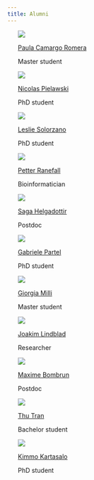 ```yaml
---
title: Alumni
---
```


<ul style="list-style-type:none">
    <li>
        <a href="https://www.katalog.uu.se/profile/?id=N22-1834"><img src="/assets/people_im/Paula.jpg" class="people"/></a>
        <p class="name"><a href="https://www.katalog.uu.se/profile/?id=N22-1834">Paula Camargo Romera</a></p>
        <p class="people">Master student
        </p>
	</li>
    <li>
        <a href="https://katalog.uu.se/profile/?id=N18-301"><img src="/assets/people_im/nicolas.jpg" class="people"/></a>
        <p class="name"><a href="https://katalog.uu.se/profile/?id=N18-301">Nicolas Pielawski</a></p>
        <p class="people">PhD student
        </p>
	</li>
    <li>
        <a href="http://www.it.uu.se/katalog/lesso657?lang=en"><img src="/assets/people_im/LeslieSolorzano.jpg" class="people"/></a>
        <p class="name"><a href="http://www.it.uu.se/katalog/lesso657?lang=en">Leslie Solorzano</a></p>
        <p class="people">PhD student
        </p>
	</li>
    <li>
        <a href="https://katalog.uu.se/empinfo/?id=AA229"><img src="/assets/people_im/petter.jpg" class="people"/></a>
        <p class="name"><a href="https://katalog.uu.se/empinfo/?id=AA229">Petter Ranefall</a></p>
        <p class="people">Bioinformatician
        </p>
	</li>
    <li>
        <a href="https://www.it.uu.se/katalog/saghe935"><img src="/assets/people_im/Saga.jpg" class="people"/></a>
        <p class="name"><a href="https://www.it.uu.se/katalog/saghe935">Saga Helgadottir</a></p>
        <p class="people">Postdoc
        </p>
	</li>
    <li>
        <a href="https://www.linkedin.com/in/gapartel/?originalSubdomain=be"><img src="/assets/people_im/Gabriele.jpg" class="people"/></a>
        <p class="name"><a href="https://www.linkedin.com/in/gapartel/?originalSubdomain=be">Gabriele Partel</a></p>
        <p class="people"> PhD student
        </p>
	</li>
    <li>
        <a href="https://www.linkedin.com/in/giorgia-milli-083920154/?originalSubdomain=se"><img src="/assets/people_im/Giorgia.jpg" class="people"/></a>
        <p class="name"><a href="https://www.linkedin.com/in/giorgia-milli-083920154/?originalSubdomain=se">Giorgia Milli</a></p>
        <p class="people"> Master student
        </p>
	</li>
    <li>
        <a href="https://katalog.uu.se/empinfo/?id=N5-1054"><img src="/assets/people_im/Joakim.jpg" class="people"/></a>
        <p class="name"><a href="https://katalog.uu.se/empinfo/?id=N5-1054">Joakim Lindblad</a></p>
        <p class="people"> Researcher
        </p>
	</li>
    <li>
        <a href="https://www.linkedin.com/in/maxime-bombrun-61b76648/?originalSubdomain=se"><img src="/assets/people_im/maxime.jpg" class="people"/></a>
        <p class="name"><a href="https://www.linkedin.com/in/maxime-bombrun-61b76648/?originalSubdomain=se">Maxime Bombrun</a></p>
        <p class="people"> Postdoc
        </p>
	</li>
    <li>
        <a href="https://science.psu.edu/bio/people/tnt9"><img src="/assets/people_im/ThuTran.jpeg" class="people"/></a>
        <p class="name"><a href="https://science.psu.edu/bio/people/tnt9">Thu Tran</a></p>
        <p class="people"> Bachelor student
        </p>
	</li>
    <li>
        <a href="https://katalog.uu.se/profile/?id=N17-959"><img src="/assets/people_im/kimmo.jpg" class="people"/></a>
        <p class="name"><a href="https://katalog.uu.se/profile/?id=N17-959">Kimmo Kartasalo</a></p>
        <p class="people"> PhD student
        </p>
	</li>
</ul>

